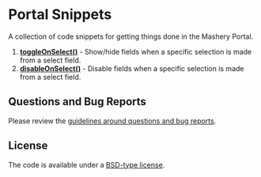 # Portal Snippets

A collection of code snippets for getting things done in the Mashery Portal.

1. **[toggleOnSelect()](https://github.com/mashery/portal-code-snippets/tree/master/toggleOnSelect)** - Show/hide fields when a specific selection is made from a select field.
2. **[disableOnSelect()](https://github.com/mashery/portal-code-snippets/tree/master/disableOnSelect)** - Disable fields when a specific selection is made from a select field.


## Questions and Bug Reports

Please review the [guidelines around questions and bug reports](CONTRIBUTING.md).


## License

The code is available under a [BSD-type license](LICENSE.md).